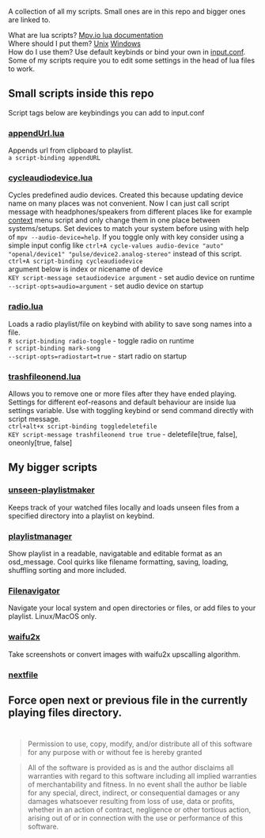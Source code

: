 A collection of all my scripts. Small ones are in this repo and bigger ones are linked to.  
  
What are lua scripts? [Mpv.io lua documentation](https://mpv.io/manual/master/#lua-scripting)  
Where should I put them? [Unix](https://mpv.io/manual/stable/#files) [Windows](https://mpv.io/manual/stable/#files-on-windows)  
How do I use them? Use default keybinds or bind your own in [input.conf](https://mpv.io/manual/stable/#input-conf). Some of my scripts require you to edit some settings in the head of lua files to work.


## Small scripts inside this repo
Script tags below are keybindings you can add to input.conf  
### [appendUrl.lua](https://github.com/donmaiq/mpv-scripts/blob/master/appendURL.lua)  
  Appends url from clipboard to playlist.  
  `a script-binding appendURL`  
### [cycleaudiodevice.lua](https://github.com/donmaiq/mpv-scripts/blob/master/cycleaudiodevice.lua)  
  Cycles predefined audio devices. Created this because updating device name on many places was not convenient. Now I can just call script message with headphones/speakers from different places like for example [context](https://gist.github.com/avih/bee746200b5712220b8bd2f230e535de) menu script and only change them in one place between systems/setups. Set devices to match your system before using with help of `mpv --audio-device=help`. If you toggle only with key consider using a simple input config like `ctrl+A cycle-values audio-device "auto" "openal/device1" "pulse/device2.analog-stereo"` instead of this script.  
  `ctrl+A script-binding cycleaudiodevice`  
  argument below is index or nicename of device  
  `KEY script-message setaudiodevice argument` - set audio device on runtime  
  `--script-opts=audio=argument` - set audio device on startup  
### [radio.lua](https://github.com/donmaiq/mpv-scripts/blob/master/radio.lua)  
  Loads a radio playlist/file on keybind with ability to save song names into a file.  
  `R script-binding radio-toggle` - toggle radio on runtime  
  `r script-binding mark-song`  
  `--script-opts=radiostart=true` - start radio on startup  
### [trashfileonend.lua](https://github.com/donmaiq/mpv-scripts/blob/master/trashfileonend.lua)  
  Allows you to remove one or more files after they have ended playing. Settings for different eof-reasons and default behaviour are inside lua settings variable. Use with toggling keybind or send command directly with script message.  
  `ctrl+alt+x script-binding toggledeletefile`  
  `KEY script-message trashfileonend true true` - deletefile[true, false], oneonly[true, false]  
  
## My bigger scripts
### [unseen-playlistmaker](https://github.com/donmaiq/unseen-playlistmaker)
  Keeps track of your watched files locally and loads unseen files from a specified directory into a playlist on keybind.  
### [playlistmanager](https://github.com/donmaiq/Mpv-Playlistmanager)
  Show playlist in a readable, navigatable and editable format as an osd_message. Cool quirks like filename formatting, saving, loading, shuffling sorting and more included.
### [Filenavigator](https://github.com/donmaiq/mpv-filenavigator)
  Navigate your local system and open directories or files, or add files to your playlist. Linux/MacOS only.
### [waifu2x](https://github.com/donmaiq/mpv-waifu2x)  
  Take screenshots or convert images with waifu2x upscalling algorithm.
### [nextfile](https://github.com/donmaiq/mpv-nextfile)  
  Force open next or previous file in the currently playing files directory.  
  &nbsp;  
---
>Permission to use, copy, modify, and/or distribute all of this software for any purpose with or without fee is hereby granted  

>All of the software is provided as is and the author disclaims all warranties with regard to this software including all implied warranties of merchantability and fitness. In no event shall the author be liable for any special, direct, indirect, or consequential damages or any damages whatsoever resulting from loss of use, data or profits, whether in an action of contract, negligence or other tortious action, arising out of or in connection with the use or performance of this software.
